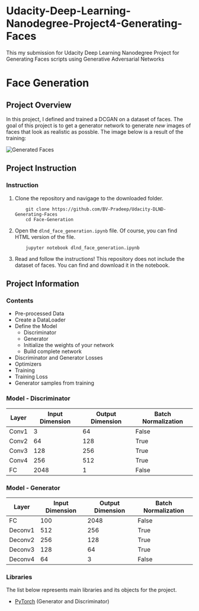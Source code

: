 # Udacity-Deep-Learning-Nanodegree-Project4-Generating-Faces
This my submission for Udacity Deep Learning Nanodegree Project for Generating Faces scripts using Generative Adversarial Networks

[//]: # (Image Reference)

[image1]: ./example.jpg "Generated Faces"

# Face Generation

## Project Overview

In this project, I defined and trained a DCGAN on a dataset of faces. The goal of this project is to get a generator network to generate _new_ images of faces that look as realistic as possble. The image below is a result of the training:

![Generated Faces][image1]


## Project Instruction

### Instruction

1. Clone the repository and navigage to the downloaded folder.
	```
		git clone https://github.com/BV-Pradeep/Udacity-DLND-Generating-Faces
		cd Face-Generation
	```
2. Open the `dlnd_face_generation.ipynb` file. Of course, you can find HTML version of the file.
	```
		jupyter notebook dlnd_face_generation.ipynb
	```
3. Read and follow the instructions! This repository does not include the dataset of faces. You can find and download it in the notebook.

## Project Information

### Contents

- Pre-processed Data
- Create a DataLoader
- Define the Model
	- Discriminator
	- Generator
	- Initialize the weights of your network
	- Build complete network
- Discriminator and Generator Losses
- Optimizers
- Training
- Training Loss
- Generator samples from training

### Model - Discriminator
| Layer | Input Dimension | Output Dimension | Batch Normalization|
|-------|-----------------|------------------|-------------|
|Conv1|3|64|False|
|Conv2|64|128|True|
|Conv3|128|256|True|
|Conv4|256|512|True|
|FC|2048|1|False|

### Model - Generator
| Layer | Input Dimension | Output Dimension | Batch Normalization|
|-------|-----------------|------------------|-------------|
|FC|100|2048|False|
|Deconv1|512|256|True|
|Deconv2|256|128|True|
|Deconv3|128|64|True|
|Deconv4|64|3|False|

### Libraries

The list below represents main libraries and its objects for the project.
- [PyTorch](https://pytorch.org) (Generator and Discriminator)


